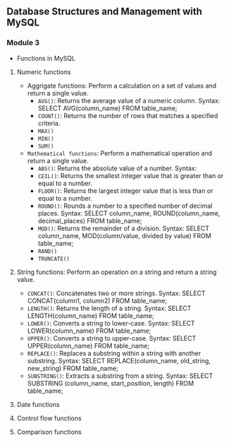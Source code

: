 ## Database Structures and Management with MySQL

### Module 3
- Functions in MySQL
1. Numeric functions
    - Aggrigate functions: Perform a calculation on a set of values and return a single value.
        - `AVG()`: Returns the average value of a numeric column.
                Syntax: SELECT AVG(column_name) FROM table_name;
        - `COUNT()`: Returns the number of rows that matches a specified criteria.
        - `MAX()`
        - `MIN()`
        - `SUM()`
    - `Mathematical functions`: Perform a mathematical operation and return a single value.
        - `ABS()`: Returns the absolute value of a number.
          Syntax: 
        - `CEIL()`: Returns the smallest integer value that is greater than or equal to a number.
        - `FLOOR()`: Returns the largest integer value that is less than or equal to a number.
        - `ROUND()`: Rounds a number to a specified number of decimal places.
          Syntax: SELECT column_name, ROUND(column_name, decimal_places) FROM table_name;
        - `MOD()`: Returns the remainder of a division.
            Syntax: SELECT column_name, MOD(column/value, divided by value) FROM table_name;
        - `RAND()`
        - `TRUNCATE()`



2. String functions: Perform an operation on a string and return a string value.
    - `CONCAT()`: Concatenates two or more strings.
        Syntax: SELECT CONCAT(column1, column2) FROM table_name;
    - `LENGTH()`: Returns the length of a string.
        Syntax: SELECT LENGTH(column_name) FROM table_name;
    - `LOWER()`: Converts a string to lower-case.
        Syntax: SELECT LOWER(column_name) FROM table_name;
    - `UPPER()`: Converts a string to upper-case.
        Syntax: SELECT UPPER(column_name) FROM table_name;
    - `REPLACE()`: Replaces a substring within a string with another substring.
        Syntax: SELECT REPLACE(column_name, old_string, new_string) FROM table_name;
    - `SUBSTRING()`: Extracts a substring from a string.
        Syntax: SELECT SUBSTRING (column_name, start_position, length) FROM table_name;
3. Date functions
4. Control flow functions
5. Comparison functions
